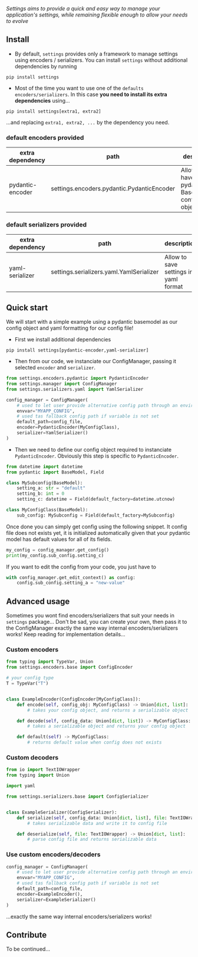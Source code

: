 *Settings aims to provide a quick and easy way to manage your application's settings, while remaining flexible enough to allow your needs to evolve*

## Install

* By default, `settings` provides only a framework to manage settings using encoders / serializers. You can install `settings` without additional dependencies by running

```
pip install settings
```

* Most of the time you want to use one of the `defaults encoders/serializers`. In this case **you need to install its extra dependencies** using...

```
pip install settings[extra1, extra2]
```

...and replacing `extra1, extra2, ...` by the dependency you need.



### default encoders provided
| extra dependency |path                                       | description                                             |
| -|------------------------------------------ | ------------------------------------------------------- |
| pydantic-encoder | settings.encoders.pydantic.PydanticEncoder | Allow to have a pydantic BaseModel configuration object |


### default serializers provided
| extra dependency | path                                     | description                           |
|- |---------------------------------------- | ------------------------------------- |
| yaml-serializer |settings.serializers.yaml.YamlSerializer | Allow to save settings in yaml format |

## Quick start

We will start with a simple example using a pydantic basemodel as our config object and yaml formatting for our config file!

* First we install additional dependencies

```
pip install settings[pydantic-encoder,yaml-serializer]
```

* Then from our code, we instanciate our ConfigManager, passing it selected `encoder` and `serializer`.

```python
from settings.encoders.pydantic import PydanticEncoder
from settings.manager import ConfigManager
from settings.serializers.yaml import YamlSerializer

config_manager = ConfigManager(
    # used to let user provide alternative config path through an environment variable
    envvar="MYAPP_CONFIG",
    # used tas fallback config path if variable is not set
    default_path=config_file,
    encoder=PydanticEncoder(MyConfigClass),
    serializer=YamlSerializer()
)
```

* Then we need to define our config object required to instanciate `PydanticEncoder`. Obviously this step is specific to `PydanticEncoder`.

```python
from datetime import datetime
from pydantic import BaseModel, Field

class MySubconfig(BaseModel):
    setting_a: str = "default"
    setting_b: int = 0
    setting_c: datetime = Field(default_factory=datetime.utcnow)

class MyConfigClass(BaseModel):
    sub_config: MySubconfig = Field(default_factory=MySubconfig)
```

Once done you can simply get config using the following snippet. It config file does not exists yet, it is initialized automatically given that your pydantic model has default values for all of its fields.

```python
my_config = config_manager.get_config()
print(my_config.sub_config.setting_c)
```

If you want to edit the config from your code, you just have to

```python
with config_manager.get_edit_context() as config:
    config.sub_config.setting_a = "new-value"
```

## Advanced usage

Sometimes you wont find encoders/serializers that suit your needs in `settings` package... Don't be sad, you can create your own, then pass it to the ConfigManager exactly the same way internal encoders/serializers works! Keep reading for implementation details...

### Custom encoders

```python
from typing import TypeVar, Union
from settings.encoders.base import ConfigEncoder

# your config type
T = TypeVar("T")


class ExampleEncoder(ConfigEncoder[MyConfigClass]):
    def encode(self, config_obj: MyConfigClass) -> Union[dict, list]:
        # takes your config object, and returns a serializable object

    def decode(self, config_data: Union[dict, list]) -> MyConfigClass:
        # takes a serializable object and returns your config object

    def default(self) -> MyConfigClass:
        # returns default value when config does not exists

```

### Custom decoders

```python
from io import TextIOWrapper
from typing import Union

import yaml

from settings.serializers.base import ConfigSerializer


class ExampleSerializer(ConfigSerializer):
    def serialize(self, config_data: Union[dict, list], file: TextIOWrapper):
        # takes serializable data and write it to config file

    def deserialize(self, file: TextIOWrapper) -> Union[dict, list]:
        # parse config file and returns serializable data
```

### Use custom encoders/decoders

```python
config_manager = ConfigManager(
    # used to let user provide alternative config path through an environment variable
    envvar="MYAPP_CONFIG",
    # used tas fallback config path if variable is not set
    default_path=config_file,
    encoder=ExampleEncoder(),
    serializer=ExampleSerializer()
)
```

...exactly the same way internal encoders/serializers works!

## Contribute

To be continued...

